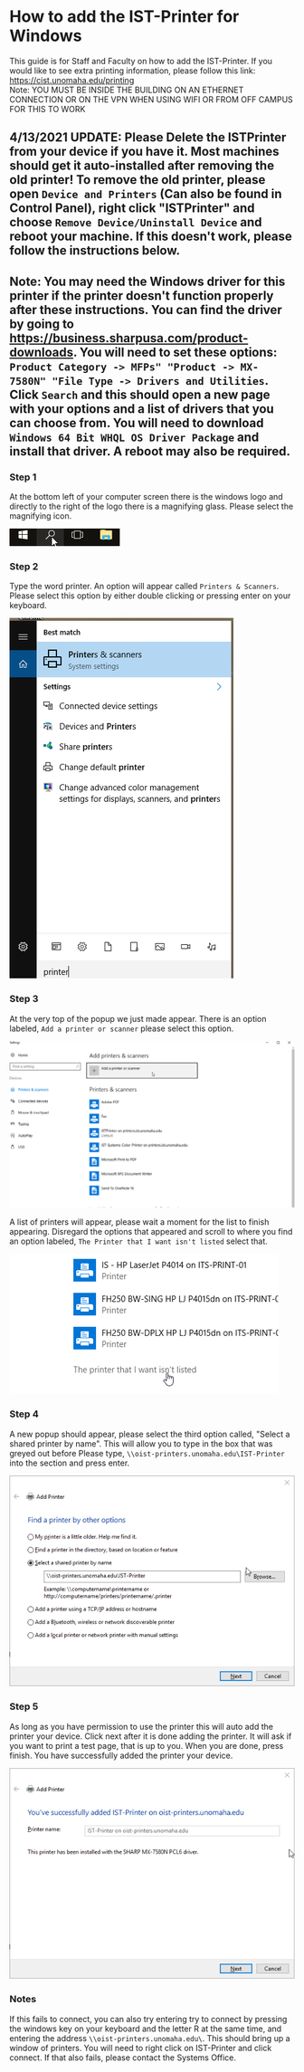 # How to add the IST-Printer for Windows


This guide is for Staff and Faculty on how to add the IST-Printer. If you would like to see extra printing information, please follow this link: https://cist.unomaha.edu/printing  
Note: YOU MUST BE INSIDE THE BUILDING ON AN ETHERNET CONNECTION OR ON THE VPN WHEN USING WIFI OR FROM OFF CAMPUS FOR THIS TO WORK

## 4/13/2021 UPDATE: Please Delete the ISTPrinter from your device if you have it. Most machines should get it auto-installed after removing the old printer! To remove the old printer, please open `Device and Printers` (Can also be found in Control Panel), right click "ISTPrinter" and choose `Remove Device/Uninstall Device` and reboot your machine. If this doesn't work, please follow the instructions below.

## Note: You may need the Windows driver for this printer if the printer doesn't function properly after these instructions. You can find the driver by going to https://business.sharpusa.com/product-downloads. You will need to set these options: `Product Category -> MFPs" "Product -> MX-7580N" "File Type -> Drivers and Utilities`. Click `Search` and this should open a new page with your options and a list of drivers that you can choose from. You will need to download `Windows 64 Bit WHQL OS Driver Package` and install that driver. A reboot may also be required.

### Step 1 
At the bottom left of your computer screen there is the windows logo and directly to the right of the logo there is a magnifying glass. Please select the magnifying icon. 

![search](pictures/search.png)

### Step 2 
Type the word printer. An option will appear called `Printers & Scanners`. Please select this option by either double clicking or pressing enter on your keyboard. 

![printers](pictures/printers.png)

### Step 3
At the very top of the popup we just made appear. There is an option labeled, `Add a printer or scanner` please select this option.

![add](pictures/add.png)

A list of printers will appear, please wait a moment for the list to finish appearing. Disregard the options that appeared and scroll to where you find an option labeled, `The Printer that I want isn't listed` select that. 

![not_listed](pictures/not_listed.png)

### Step 4
A new popup should appear, please select the third option called, "Select a shared printer by name". This will allow you to type in the box that was greyed out before
Please type, `\\oist-printers.unomaha.edu\IST-Printer` into the section and press enter. 

![select](pictures/selectPrinter.png)

### Step 5
As long as you have permission to use the printer this will auto add the printer your device. Click next after it is done adding the printer. It will ask if you want to print a test page, that is up to you. When you are done, press finish. You have successfully added the printer your device.

![added](pictures/success.png)

### Notes
If this fails to connect, you can also try entering try to connect by pressing the windows key on your keyboard and the letter R at the same time, and entering the address `\\oist-printers.unomaha.edu\`. This should bring up a window of printers. You will need to right click on IST-Printer and click connect. If that also fails, please contact the Systems Office.

